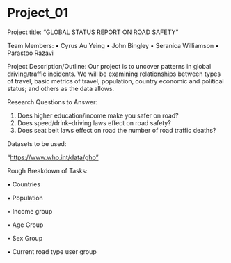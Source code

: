 # Project_01

Project title: 
“GLOBAL STATUS REPORT ON ROAD SAFETY” 

Team Members:
•	Cyrus Au Yeing
•	John Bingley
•	Seranica Williamson
•	Parastoo Razavi
	
	
Project Description/Outline: 
Our project is to uncover patterns in global driving/traffic incidents. We will be examining relationships between types of travel, basic metrics of travel, population, country economic and political status; and others as the data allows. 


Research Questions to Answer: 
1. Does higher education/income make you safer on road? 
2. Does speed/drink–driving laws effect on road safety?
3. Does seat belt laws effect on road the number of road traffic deaths?


Datasets to be used: 

“https://www.who.int/data/gho”

Rough Breakdown of Tasks:

•	Countries

•	Population

•	Income group

•	Age Group

•	Sex Group

•	Current road type user group
